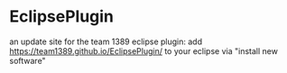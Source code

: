 # EclipsePlugin
an update site for the team 1389 eclipse plugin:
add https://team1389.github.io/EclipsePlugin/ to your eclipse via "install new software"

